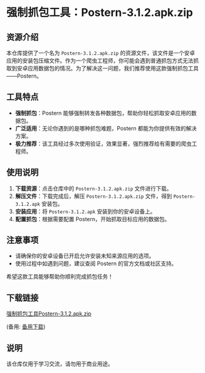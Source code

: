 # 强制抓包工具：Postern-3.1.2.apk.zip

## 资源介绍

本仓库提供了一个名为 `Postern-3.1.2.apk.zip` 的资源文件，该文件是一个安卓应用的安装包压缩文件。作为一个爬虫工程师，你可能会遇到普通抓包方式无法抓取到安卓应用数据包的情况。为了解决这一问题，我们推荐使用这款强制抓包工具——Postern。

## 工具特点

- **强制抓包**：Postern 能够强制转发各种数据包，帮助你轻松抓取安卓应用的数据包。
- **广泛适用**：无论你遇到的是哪种抓包难题，Postern 都能为你提供有效的解决方案。
- **极力推荐**：该工具经过多次使用验证，效果显著，强烈推荐给有需要的爬虫工程师。

## 使用说明

1. **下载资源**：点击仓库中的 `Postern-3.1.2.apk.zip` 文件进行下载。
2. **解压文件**：下载完成后，解压 `Postern-3.1.2.apk.zip` 文件，得到 `Postern-3.1.2.apk` 安装包。
3. **安装应用**：将 `Postern-3.1.2.apk` 安装到你的安卓设备上。
4. **配置抓包**：根据需要配置 Postern，开始抓取目标应用的数据包。

## 注意事项

- 请确保你的安卓设备已开启允许安装未知来源应用的选项。
- 使用过程中如遇到问题，建议查阅 Postern 的官方文档或社区支持。

希望这款工具能够帮助你顺利完成抓包任务！

## 下载链接
[强制抓包工具Postern-3.1.2.apk.zip](https://pan.quark.cn/s/fc8532fb4483) 

(备用: [备用下载](https://pan.baidu.com/s/1n4o9EFRPCZ141QPdHjsJXg?pwd=1234))

## 说明

该仓库仅用于学习交流，请勿用于商业用途。

